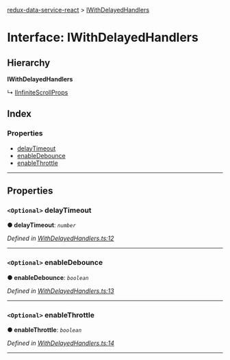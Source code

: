 [redux-data-service-react](../README.md) > [IWithDelayedHandlers](../interfaces/iwithdelayedhandlers.md)

# Interface: IWithDelayedHandlers

## Hierarchy

**IWithDelayedHandlers**

↳  [IInfiniteScrollProps](iinfinitescrollprops.md)

## Index

### Properties

* [delayTimeout](iwithdelayedhandlers.md#delaytimeout)
* [enableDebounce](iwithdelayedhandlers.md#enabledebounce)
* [enableThrottle](iwithdelayedhandlers.md#enablethrottle)

---

## Properties

<a id="delaytimeout"></a>

### `<Optional>` delayTimeout

**● delayTimeout**: *`number`*

*Defined in [WithDelayedHandlers.ts:12](https://github.com/Rediker-Software/redux-data-service-react/blob/771395e/src/WithDelayedHandlers.ts#L12)*

___
<a id="enabledebounce"></a>

### `<Optional>` enableDebounce

**● enableDebounce**: *`boolean`*

*Defined in [WithDelayedHandlers.ts:13](https://github.com/Rediker-Software/redux-data-service-react/blob/771395e/src/WithDelayedHandlers.ts#L13)*

___
<a id="enablethrottle"></a>

### `<Optional>` enableThrottle

**● enableThrottle**: *`boolean`*

*Defined in [WithDelayedHandlers.ts:14](https://github.com/Rediker-Software/redux-data-service-react/blob/771395e/src/WithDelayedHandlers.ts#L14)*

___

